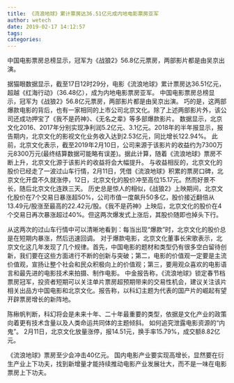 ```yaml
---
title: 《流浪地球》累计票房达36.51亿元成内地电影票房亚军
author: wetech
date: 2019-02-17 14:12:57
tags: 
categories: 
---
```

中国电影票房总榜显示，冠军为《战狼2》56.8亿元票房，两部影片都是由吴京出演。
<!-- more -->
据猫眼数据显示，截至17日12时29分，电影《流浪地球》累计票房达36.51亿元，超越《红海行动》（36.48亿），成为内地电影票房亚军。
中国电影票房总榜显示，冠军为《战狼2》56.8亿元票房，两部影片都是由吴京出演。
巧的是，这两部爆款电影的背后，也有一家相同的上市公司北京文化。除了上述两部影片外，该公司还成功押宝了《我不是药神》、《无名之辈》等多部爆款影片。
数据显示，北京文化2016、2017年分别实现净利润5.2亿元、3.1亿元。2018年的半年报显示，报告期内，北京文化的影视文化业务收入达到2.53亿元，同比增长122.94%。
此前，北京文化表示，截至2019年2月10日，公司来源于该影片的收益约为7300万元8300万元(最终结算数据可能略有误差)。据此计算，随着《流浪地球》票房不断上升，北京文化源于该影片的收益将会大幅提升。
与收益相反的，北京文化的股价已经走了一波过山车行情，2月11日，凭借《流浪地球》积累的票房口碑，北京文化开盘不久就涨停，12日，北京文化的股价冲至高位15.17元。然而好景不长，随后北京文化连跌三天。
历史总是惊人的相似，《战狼2》上映期间，北京文化股价在7个交易日暴涨超50%，公司市值一度飙升50多亿，股价接近翻倍从13.49元/股涨至最高的22.42元/股。《我不是药神》上映后，北京文化的股价在4个交易日再次暴涨超过40%。但这两次爆发式上涨后，其股价随即也掉头下行。

从这两次的过山车行情中可以清晰地看到：每当出现“爆款”时，北京文化的股价总是在短期内暴涨，然后迅速回调。
对于爆款电影，北京文化董事长宋歌表示，北京文化这几年发现了几个规律。首先，中国电影的题材和类型仍有很多空白留待创新，我们要在这些方面进行不断的创新与突破；第二，电影的价值观一定要是主流价值观，宣扬让整个社会和民众积极向上的价值观；第三，要用观众喜欢的电影语言和最先进的电影技术来拍摄、制作电影。
中金报告称，《流浪地球》锁定春节档票房冠军，投资者短期可以关注单片票房超预期带来的交易性机会，建议关注该片相关出品方中国电影和北京文化。报告称，以科幻主题为代表的国产片的崛起有望开辟票房增长的新阵地。
 
 
陈楸帆判断，科幻将会是未来十年、二十年最重要的类型，依据是文化产业的政策向着更有技术含量以及人类命运共同体的主题倾斜。
如何追究泄露电影资源的“内鬼”。
2月11日，北京文化放量涨停，报14.51元，换手率15.79%，成交额8.82亿元。
《流浪地球》票房至少会冲击40亿元。
国内电影产业要实现高增长，显然要在衍生产业上下功夫，找到新增量才能持续推动电影产业发展壮大，而不是一味在电影票房上下功夫。
